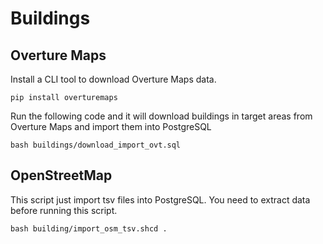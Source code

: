# Buildings

## Overture Maps

Install a CLI tool to download Overture Maps data.

```
pip install overturemaps
```

Run the following code and it will download buildings in target areas from Overture Maps and import them into PostgreSQL

```
bash buildings/download_import_ovt.sql
```

## OpenStreetMap

This script just import tsv files into PostgreSQL.
You need to extract data before running this script.

```
bash building/import_osm_tsv.shcd .
```